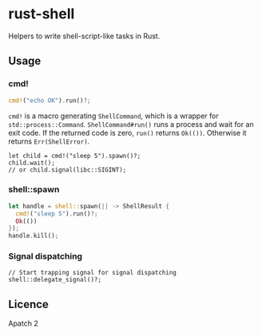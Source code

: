 # rust-shell

Helpers to write shell-script-like tasks in Rust.
                                                                                
## Usage

### cmd!

```rust
cmd!("echo OK").run()?;
```

`cmd!` is a macro generating `ShellCommand`, which is a wrapper for
`std::process::Command`. `ShellCommand#run()` runs a process and wait for an
exit code. If the returned code is zero, `run()` returns `Ok(())`. Otherwise it
returns `Err(ShellError)`.

```
let child = cmd!("sleep 5").spawn()?;
child.wait();
// or child.signal(libc::SIGINT);
```

### shell::spawn

```rust
let handle = shell::spawn(|| -> ShellResult {
  cmd!("sleep 5").run()?;
  Ok(())
});
handle.kill();
```

### Signal dispatching

```
// Start trapping signal for signal dispatching
shell::delegate_signal()?;
```

## Licence

Apatch 2


